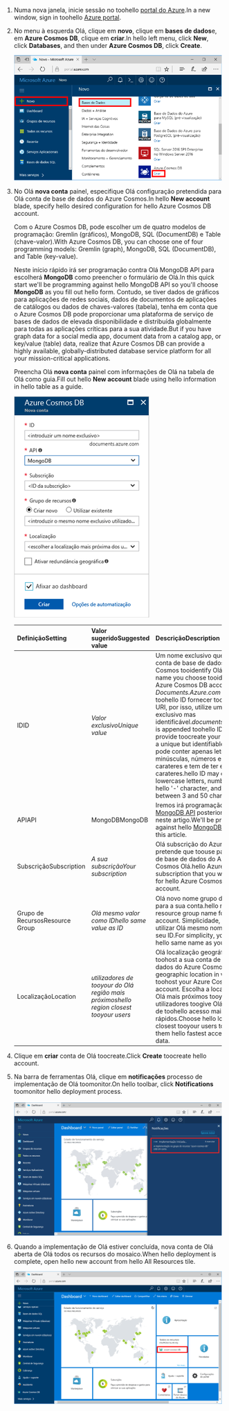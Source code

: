 1. <span data-ttu-id="903e4-101">Numa nova janela, inicie sessão no toohello [portal do Azure](https://portal.azure.com/).</span><span class="sxs-lookup"><span data-stu-id="903e4-101">In a new window, sign in toohello [Azure portal](https://portal.azure.com/).</span></span>
2. <span data-ttu-id="903e4-102">No menu à esquerda Olá, clique em **novo**, clique em **bases de dados**e, em **Azure Cosmos DB**, clique em **criar**.</span><span class="sxs-lookup"><span data-stu-id="903e4-102">In hello left menu, click **New**, click **Databases**, and then under **Azure Cosmos DB**, click **Create**.</span></span>
   
   ![Captura de ecrã da Olá portal do Azure, realçando mais serviços e a base de dados do Azure Cosmos](./media/cosmos-db-create-dbaccount-mongodb/create-nosql-db-databases-json-tutorial-1.png)

3. <span data-ttu-id="903e4-104">No Olá **nova conta** painel, especifique Olá configuração pretendida para Olá conta de base de dados do Azure Cosmos.</span><span class="sxs-lookup"><span data-stu-id="903e4-104">In hello **New account** blade, specify hello desired configuration for hello Azure Cosmos DB account.</span></span> 

    <span data-ttu-id="903e4-105">Com o Azure Cosmos DB, pode escolher um de quatro modelos de programação: Gremlin (gráficos), MongoDB, SQL (DocumentDB) e Table (chave-valor).</span><span class="sxs-lookup"><span data-stu-id="903e4-105">With Azure Cosmos DB, you can choose one of four programming models: Gremlin (graph), MongoDB, SQL (DocumentDB), and Table (key-value).</span></span> 
       
    <span data-ttu-id="903e4-106">Neste início rápido irá ser programação contra Olá MongoDB API para escolherá **MongoDB** como preencher o formulário de Olá.</span><span class="sxs-lookup"><span data-stu-id="903e4-106">In this quick start we'll be programming against hello MongoDB API so you'll choose **MongoDB** as you fill out hello form.</span></span> <span data-ttu-id="903e4-107">Contudo, se tiver dados de gráficos para aplicações de redes sociais, dados de documentos de aplicações de catálogos ou dados de chaves-valores (tabela), tenha em conta que o Azure Cosmos DB pode proporcionar uma plataforma de serviço de bases de dados de elevada disponibilidade e distribuída globalmente para todas as aplicações críticas para a sua atividade.</span><span class="sxs-lookup"><span data-stu-id="903e4-107">But if you have graph data for a social media app, document data from a catalog app, or key/value (table) data, realize that Azure Cosmos DB can provide a highly available, globally-distributed database service platform for all your mission-critical applications.</span></span>

    <span data-ttu-id="903e4-108">Preencha Olá **nova conta** painel com informações de Olá na tabela de Olá como guia.</span><span class="sxs-lookup"><span data-stu-id="903e4-108">Fill out hello **New account** blade using hello information in hello table as a guide.</span></span>
 
    ![Captura de ecrã do painel de base de dados do novo Azure Cosmos Olá](./media/cosmos-db-create-dbaccount-mongodb/create-nosql-db-databases-json-tutorial-2.png)
   
    <span data-ttu-id="903e4-110">Definição</span><span class="sxs-lookup"><span data-stu-id="903e4-110">Setting</span></span>|<span data-ttu-id="903e4-111">Valor sugerido</span><span class="sxs-lookup"><span data-stu-id="903e4-111">Suggested value</span></span>|<span data-ttu-id="903e4-112">Descrição</span><span class="sxs-lookup"><span data-stu-id="903e4-112">Description</span></span>
    ---|---|---
    <span data-ttu-id="903e4-113">ID</span><span class="sxs-lookup"><span data-stu-id="903e4-113">ID</span></span>|<span data-ttu-id="903e4-114">*Valor exclusivo*</span><span class="sxs-lookup"><span data-stu-id="903e4-114">*Unique value*</span></span>|<span data-ttu-id="903e4-115">Um nome exclusivo que escolher a conta de base de dados do Azure Cosmos tooidentify Olá.</span><span class="sxs-lookup"><span data-stu-id="903e4-115">A unique name you choose tooidentify hello Azure Cosmos DB account.</span></span> <span data-ttu-id="903e4-116">*Documents.Azure.com* é anexado toohello ID fornecer toocreate seu URI, por isso, utilize um ID exclusivo mas identificável.</span><span class="sxs-lookup"><span data-stu-id="903e4-116">*documents.azure.com* is appended toohello ID you provide toocreate your URI, so use a unique but identifiable ID.</span></span> <span data-ttu-id="903e4-117">Olá ID pode conter apenas letras minúsculas, números e Olá '-' carateres e tem de ter entre 3 e 50 carateres.</span><span class="sxs-lookup"><span data-stu-id="903e4-117">hello ID may contain only lowercase letters, numbers, and hello '-' character, and must be between 3 and 50 characters.</span></span>
    <span data-ttu-id="903e4-118">API</span><span class="sxs-lookup"><span data-stu-id="903e4-118">API</span></span>|<span data-ttu-id="903e4-119">MongoDB</span><span class="sxs-lookup"><span data-stu-id="903e4-119">MongoDB</span></span>|<span data-ttu-id="903e4-120">Iremos irá programação contra Olá [MongoDB API](../articles/documentdb/documentdb-protocol-mongodb.md) posteriormente neste artigo.</span><span class="sxs-lookup"><span data-stu-id="903e4-120">We'll be programming against hello [MongoDB API](../articles/documentdb/documentdb-protocol-mongodb.md) later in this article.</span></span>|
    <span data-ttu-id="903e4-121">Subscrição</span><span class="sxs-lookup"><span data-stu-id="903e4-121">Subscription</span></span>|<span data-ttu-id="903e4-122">*A sua subscrição*</span><span class="sxs-lookup"><span data-stu-id="903e4-122">*Your subscription*</span></span>|<span data-ttu-id="903e4-123">Olá subscrição do Azure que pretende que toouse para a conta de base de dados do Azure Cosmos Olá.</span><span class="sxs-lookup"><span data-stu-id="903e4-123">hello Azure subscription that you want toouse for hello Azure Cosmos DB account.</span></span> 
    <span data-ttu-id="903e4-124">Grupo de Recursos</span><span class="sxs-lookup"><span data-stu-id="903e4-124">Resource Group</span></span>|<span data-ttu-id="903e4-125">*Olá mesmo valor como ID*</span><span class="sxs-lookup"><span data-stu-id="903e4-125">*hello same value as ID*</span></span>|<span data-ttu-id="903e4-126">Olá novo nome grupo de recursos para a sua conta.</span><span class="sxs-lookup"><span data-stu-id="903e4-126">hello new resource group name for your account.</span></span> <span data-ttu-id="903e4-127">Simplicidade, pode utilizar Olá mesmo nome como o seu ID.</span><span class="sxs-lookup"><span data-stu-id="903e4-127">For simplicity, you can use hello same name as your ID.</span></span> 
    <span data-ttu-id="903e4-128">Localização</span><span class="sxs-lookup"><span data-stu-id="903e4-128">Location</span></span>|<span data-ttu-id="903e4-129">*utilizadores de tooyour do Olá região mais próximos*</span><span class="sxs-lookup"><span data-stu-id="903e4-129">*hello region closest tooyour users*</span></span>|<span data-ttu-id="903e4-130">Olá localização geográfica na qual toohost a sua conta de base de dados do Azure Cosmos.</span><span class="sxs-lookup"><span data-stu-id="903e4-130">hello geographic location in which toohost your Azure Cosmos DB account.</span></span> <span data-ttu-id="903e4-131">Escolha a localização de Olá mais próximos tooyour utilizadores toogive Olá-os dados de toohello acesso mais rápidos.</span><span class="sxs-lookup"><span data-stu-id="903e4-131">Choose hello location closest tooyour users toogive them hello fastest access toohello data.</span></span>

4. <span data-ttu-id="903e4-132">Clique em **criar** conta de Olá toocreate.</span><span class="sxs-lookup"><span data-stu-id="903e4-132">Click **Create** toocreate hello account.</span></span>
5. <span data-ttu-id="903e4-133">Na barra de ferramentas Olá, clique em **notificações** processo de implementação de Olá toomonitor.</span><span class="sxs-lookup"><span data-stu-id="903e4-133">On hello toolbar, click **Notifications** toomonitor hello deployment process.</span></span>

    ![Notificação de implementação iniciada](./media/cosmos-db-create-dbaccount-mongodb/azure-documentdb-nosql-notification.png)

6.  <span data-ttu-id="903e4-135">Quando a implementação de Olá estiver concluída, nova conta de Olá aberta de Olá todos os recursos do mosaico.</span><span class="sxs-lookup"><span data-stu-id="903e4-135">When hello deployment is complete, open hello new account from hello All Resources tile.</span></span> 

    ![Conta de DocumentDB no mosaico de todos os recursos de Olá](./media/cosmos-db-create-dbaccount-mongodb/azure-documentdb-all-resources.png)
